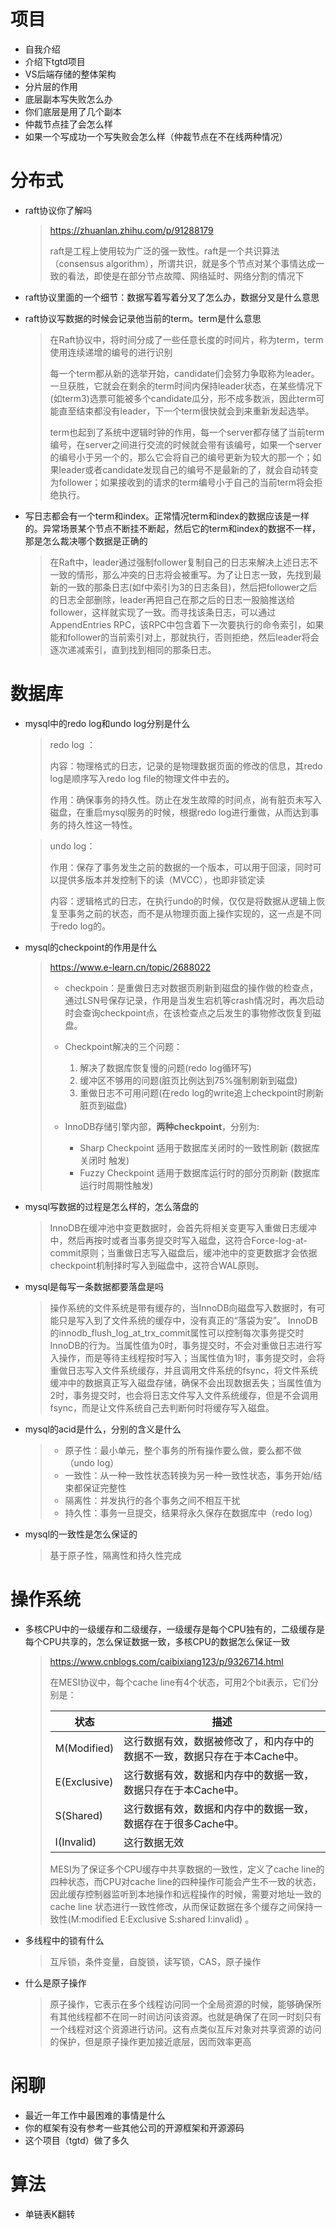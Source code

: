 # 项目

+ 自我介绍
+ 介绍下tgtd项目
+ VS后端存储的整体架构
+ 分片层的作用
+ 底层副本写失败怎么办
+ 你们底层是用了几个副本
+ 仲裁节点挂了会怎么样
+ 如果一个写成功一个写失败会怎么样（仲裁节点在不在线两种情况）

# 分布式

+ raft协议你了解吗

  > https://zhuanlan.zhihu.com/p/91288179
  >
  > raft是工程上使用较为广泛的强一致性。raft是一个共识算法（consensus algorithm），所谓共识，就是多个节点对某个事情达成一致的看法，即使是在部分节点故障、网络延时、网络分割的情况下

+ raft协议里面的一个细节：数据写着写着分叉了怎么办，数据分叉是什么意思

+ raft协议写数据的时候会记录他当前的term。term是什么意思

  > 在Raft协议中，将时间分成了一些任意长度的时间片，称为term，term使用连续递增的编号的进行识别
  >
  > 每一个term都从新的选举开始，candidate们会努力争取称为leader。一旦获胜，它就会在剩余的term时间内保持leader状态，在某些情况下(如term3)选票可能被多个candidate瓜分，形不成多数派，因此term可能直至结束都没有leader，下一个term很快就会到来重新发起选举。
  >
  > term也起到了系统中逻辑时钟的作用，每一个server都存储了当前term编号，在server之间进行交流的时候就会带有该编号，如果一个server的编号小于另一个的，那么它会将自己的编号更新为较大的那一个；如果leader或者candidate发现自己的编号不是最新的了，就会自动转变为follower；如果接收到的请求的term编号小于自己的当前term将会拒绝执行。

+ 写日志都会有一个term和index。正常情况term和index的数据应该是一样的。异常场景某个节点不断挂不断起，然后它的term和index的数据不一样，那是怎么裁决哪个数据是正确的

  > 在Raft中，leader通过强制follower复制自己的日志来解决上述日志不一致的情形，那么冲突的日志将会被重写。为了让日志一致，先找到最新的一致的那条日志(如f中索引为3的日志条目)，然后把follower之后的日志全部删除，leader再把自己在那之后的日志一股脑推送给follower，这样就实现了一致。而寻找该条日志，可以通过AppendEntries RPC，该RPC中包含着下一次要执行的命令索引，如果能和follower的当前索引对上，那就执行，否则拒绝，然后leader将会逐次递减索引，直到找到相同的那条日志。

# 数据库

+ mysql中的redo log和undo log分别是什么

  > redo log ：
  >
  > 内容：物理格式的日志，记录的是物理数据页面的修改的信息，其redo log是顺序写入redo log file的物理文件中去的。
  >
  > 作用：确保事务的持久性。防止在发生故障的时间点，尚有脏页未写入磁盘，在重启mysql服务的时候，根据redo log进行重做，从而达到事务的持久性这一特性。

  > undo log：
  >
  > 作用：保存了事务发生之前的数据的一个版本，可以用于回滚，同时可以提供多版本并发控制下的读（MVCC），也即非锁定读
  >
  > 内容：逻辑格式的日志，在执行undo的时候，仅仅是将数据从逻辑上恢复至事务之前的状态，而不是从物理页面上操作实现的，这一点是不同于redo log的。

+ mysql的checkpoint的作用是什么

  > https://www.e-learn.cn/topic/2688022
  >
  > + checkpoin：是重做日志对数据页刷新到磁盘的操作做的检查点，通过LSN号保存记录，作用是当发生宕机等crash情况时，再次启动时会查询checkpoint点，在该检查点之后发生的事物修改恢复到磁盘。
  >
  > + Checkpoint解决的三个问题：
  >   1. 解决了数据库恢复慢的问题(redo log循环写)
  >   2. 缓冲区不够用的问题(脏页比例达到75%强制刷新到磁盘)
  >   3. 重做日志不可用问题(在redo log的write追上checkpoint时刷新脏页到磁盘)
  >
  > + InnoDB存储引擎内部，**两种checkpoint**，分别为:
  >   + Sharp Checkpoint 适用于数据库关闭时的一致性刷新 (数据库关闭时 触发)
  >   + Fuzzy Checkpoint 适用于数据库运行时的部分页刷新 (数据库运行时周期性触发)

+ mysql写数据的过程是怎么样的，怎么落盘的

  > InnoDB在缓冲池中变更数据时，会首先将相关变更写入重做日志缓冲中，然后再按时或者当事务提交时写入磁盘，这符合Force-log-at-commit原则；当重做日志写入磁盘后，缓冲池中的变更数据才会依据checkpoint机制择时写入到磁盘中，这符合WAL原则。

+ mysql是每写一条数据都要落盘是吗

  > 操作系统的文件系统是带有缓存的，当InnoDB向磁盘写入数据时，有可能只是写入到了文件系统的缓存中，没有真正的“落袋为安”。 InnoDB的innodb_flush_log_at_trx_commit属性可以控制每次事务提交时InnoDB的行为。当属性值为0时，事务提交时，不会对重做日志进行写入操作，而是等待主线程按时写入；当属性值为1时，事务提交时，会将重做日志写入文件系统缓存，并且调用文件系统的fsync，将文件系统缓冲中的数据真正写入磁盘存储，确保不会出现数据丢失；当属性值为2时，事务提交时，也会将日志文件写入文件系统缓存，但是不会调用fsync，而是让文件系统自己去判断何时将缓存写入磁盘。

+ mysql的acid是什么，分别的含义是什么

  > + 原子性：最小单元，整个事务的所有操作要么做，要么都不做 （undo log）
  > + 一致性：从一种一致性状态转换为另一种一致性状态，事务开始/结束都保证完整性 
  > + 隔离性：并发执行的各个事务之间不相互干扰
  > + 持久性：事务一旦提交，结果将永久保存在数据库中（redo log）

+ mysql的一致性是怎么保证的

  > 基于原子性，隔离性和持久性完成

# 操作系统

+ 多核CPU中的一级缓存和二级缓存，一级缓存是每个CPU独有的，二级缓存是每个CPU共享的，怎么保证数据一致，多核CPU的数据怎么保证一致

  > https://www.cnblogs.com/caibixiang123/p/9326714.html
  >
  > 在MESI协议中，每个cache line有4个状态，可用2个bit表示，它们分别是：
  >
  > | 状态         | 描述                                                         |
  > | ------------ | ------------------------------------------------------------ |
  > | M(Modified)  | 这行数据有效，数据被修改了，和内存中的数据不一致，数据只存在于本Cache中。 |
  > | E(Exclusive) | 这行数据有效，数据和内存中的数据一致，数据只存在于本Cache中。 |
  > | S(Shared)    | 这行数据有效，数据和内存中的数据一致，数据存在于很多Cache中。 |
  > | I(Invalid)   | 这行数据无效                                                 |
  >
  >   MESI为了保证多个CPU缓存中共享数据的一致性，定义了cache line的四种状态，而CPU对cache line的四种操作可能会产生不一致的状态，因此缓存控制器监听到本地操作和远程操作的时候，需要对地址一致的cache line 状态进行一致性修改，从而保证数据在多个缓存之间保持一致性(M:modified  E:Exclusive  S:shared  I:invalid) 。

+ 多线程中的锁有什么

  > 互斥锁，条件变量，自旋锁，读写锁，CAS，原子操作

+ 什么是原子操作

  > 原子操作，它表示在多个线程访问同一个全局资源的时候，能够确保所有其他线程都不在同一时间访问该资源。也就是确保了在同一时刻只有一个线程对这个资源进行访问。这有点类似互斥对象对共享资源的访问的保护，但是原子操作更加接近底层，因而效率更高

# 闲聊

+ 最近一年工作中最困难的事情是什么
+ 你的框架有没有参考一些其他公司的开源框架和开源源码
+ 这个项目（tgtd）做了多久

# 算法

+ 单链表K翻转